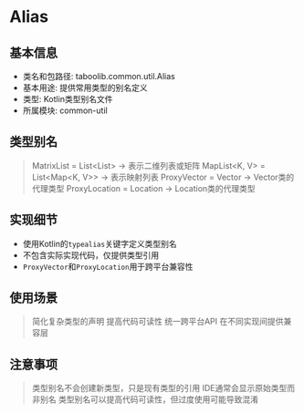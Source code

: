 # Alias

## 基本信息
- 类名和包路径: taboolib.common.util.Alias
- 基本用途: 提供常用类型的别名定义
- 类型: Kotlin类型别名文件
- 所属模块: common-util

## 类型别名
> MatrixList<T> = List<List<T>> -> 表示二维列表或矩阵
> MapList<K, V> = List<Map<K, V>> -> 表示映射列表
> ProxyVector = Vector -> Vector类的代理类型
> ProxyLocation = Location -> Location类的代理类型

## 实现细节
- 使用Kotlin的`typealias`关键字定义类型别名
- 不包含实际实现代码，仅提供类型引用
- `ProxyVector`和`ProxyLocation`用于跨平台兼容性

## 使用场景
> 简化复杂类型的声明
> 提高代码可读性
> 统一跨平台API
> 在不同实现间提供兼容层

## 注意事项
> 类型别名不会创建新类型，只是现有类型的引用
> IDE通常会显示原始类型而非别名
> 类型别名可以提高代码可读性，但过度使用可能导致混淆

